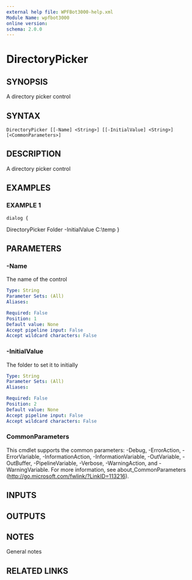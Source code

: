 ```yaml
---
external help file: WPFBot3000-help.xml
Module Name: wpfbot3000
online version:
schema: 2.0.0
---
```


# DirectoryPicker

## SYNOPSIS
A directory picker control

## SYNTAX

```
DirectoryPicker [[-Name] <String>] [[-InitialValue] <String>] [<CommonParameters>]
```

## DESCRIPTION
A directory picker control

## EXAMPLES

### EXAMPLE 1
```
dialog {
```

DirectoryPicker Folder -InitialValue C:\temp
}

## PARAMETERS

### -Name
The name of the control

```yaml
Type: String
Parameter Sets: (All)
Aliases:

Required: False
Position: 1
Default value: None
Accept pipeline input: False
Accept wildcard characters: False
```

### -InitialValue
The folder to set it to initially

```yaml
Type: String
Parameter Sets: (All)
Aliases:

Required: False
Position: 2
Default value: None
Accept pipeline input: False
Accept wildcard characters: False
```

### CommonParameters
This cmdlet supports the common parameters: -Debug, -ErrorAction, -ErrorVariable, -InformationAction, -InformationVariable, -OutVariable, -OutBuffer, -PipelineVariable, -Verbose, -WarningAction, and -WarningVariable.
For more information, see about_CommonParameters (http://go.microsoft.com/fwlink/?LinkID=113216).

## INPUTS

## OUTPUTS

## NOTES
General notes

## RELATED LINKS
